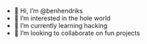 - 👋 Hi, I’m @benhendriks
- 👀 I’m interested in the hole world
- 🌱 I’m currently learning hacking
- 💞️ I’m looking to collaborate on fun projects

<!---
benhendriks/benhendriks is a ✨ special ✨ repository because its `README.md` (this file) appears on your GitHub profile.
You can click the Preview link to take a look at your changes.
--->
